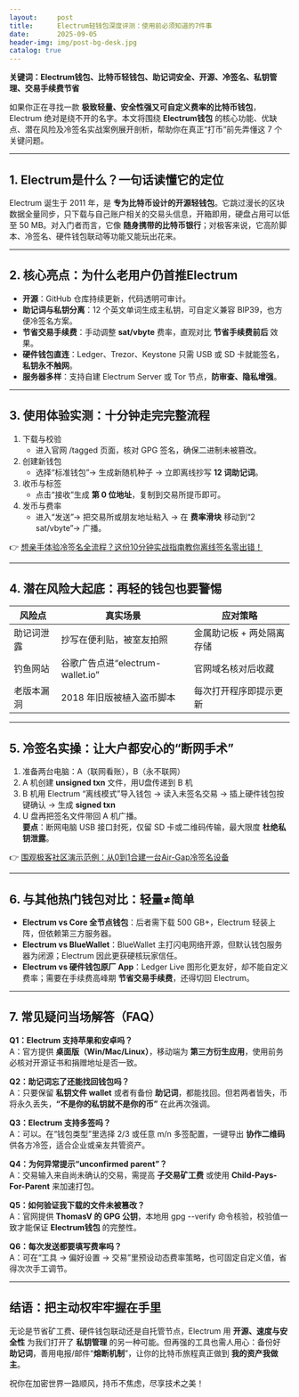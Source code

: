 ```yaml
---
layout:     post
title:      Electrum轻钱包深度评测：使用前必须知道的7件事
date:       2025-09-05
header-img: img/post-bg-desk.jpg
catalog: true
---
```


**关键词：Electrum钱包、比特币轻钱包、助记词安全、开源、冷签名、私钥管理、交易手续费节省**

如果你正在寻找一款 **极致轻量、安全性强又可自定义费率的比特币钱包**，Electrum 绝对是绕不开的名字。本文将围绕 **Electrum钱包** 的核心功能、优缺点、潜在风险及冷签名实战案例展开剖析，帮助你在真正“打币”前先弄懂这 7 个关键问题。

---

## 1. Electrum是什么？一句话读懂它的定位
Electrum 诞生于 2011 年，是 **专为比特币设计的开源轻钱包**。它跳过漫长的区块数据全量同步，只下载与自己账户相关的交易头信息，开箱即用，硬盘占用可以低至 50 MB。对入门者而言，它像 **随身携带的比特币银行**；对极客来说，它高阶脚本、冷签名、硬件钱包联动等功能又能玩出花来。

---

## 2. 核心亮点：为什么老用户仍首推Electrum
- **开源**：GitHub 仓库持续更新，代码透明可审计。  
- **助记词与私钥分离**：12 个英文单词生成主私钥，可自定义兼容 BIP39，也方便冷签名方案。  
- **节省交易手续费**：手动调整 **sat/vbyte** 费率，直观对比 **节省手续费前后** 效果。  
- **硬件钱包直连**：Ledger、Trezor、Keystone 只需 USB 或 SD 卡就能签名，**私钥永不触网**。  
- **服务器多样**：支持自建 Electrum Server 或 Tor 节点，**防审查、隐私增强**。  

---

## 3. 使用体验实测：十分钟走完完整流程
1. 下载与校验  
   - 进入官网 /tagged 页面，核对 GPG 签名，确保二进制未被篡改。  
2. 创建新钱包  
   - 选择“标准钱包”→ 生成新随机种子 → 立即离线抄写 **12 词助记词**。  
3. 收币与标签  
   - 点击“接收”生成 **第 0 位地址**，复制到交易所提币即可。  
4. 发币与费率  
   - 进入“发送”→ 把交易所或朋友地址粘入 → 在 **费率滑块** 移动到“2 sat/vbyte”→ 广播。  

👉 [想亲手体验冷签名全流程？这份10分钟实战指南教你离线签名零出错！](https://okxdog.com/)

---

## 4. 潜在风险大起底：再轻的钱包也要警惕
| 风险点 | 真实场景 | 应对策略 |
| --- | --- | --- |
| 助记词泄露 | 抄写在便利贴，被室友拍照 | 金属助记板 + 两处隔离存储 |
| 钓鱼网站 | 谷歌广告点进“electrum-wallet.io” | 官网域名核对后收藏 |
| 老版本漏洞 | 2018 年旧版被植入盗币脚本 | 每次打开程序即提示更新 |

---

## 5. 冷签名实操：让大户都安心的“断网手术”
1. 准备两台电脑：A（联网看账），B（永不联网）  
2. A 机创建 **unsigned txn** 文件，用U盘传递到 B 机  
3. B 机用 Electrum “离线模式”导入钱包 → 读入未签名交易 → 插上硬件钱包按键确认 → 生成 **signed txn**  
4. U 盘再把签名文件带回 A 机广播。  
**要点**：断网电脑 USB 接口封死，仅留 SD 卡或二维码传输，最大限度 **杜绝私钥泄露**。  

👉 [围观极客社区演示范例：从0到1合建一台Air-Gap冷签名设备](https://okxdog.com/)

---

## 6. 与其他热门钱包对比：轻量≠简单
- **Electrum vs Core 全节点钱包**：后者需下载 500 GB+，Electrum 轻装上阵，但依赖第三方服务器。  
- **Electrum vs BlueWallet**：BlueWallet 主打闪电网络开源，但默认钱包服务器为闭源；Electrum 因此更获硬核玩家信任。  
- **Electrum vs 硬件钱包原厂 App**：Ledger Live 图形化更友好，却不能自定义费率；需要在手续费高峰期 **节省交易手续费**，还得切回 Electrum。  

---

## 7. 常见疑问当场解答（FAQ）

**Q1：Electrum 支持苹果和安卓吗？**  
A：官方提供 **桌面版（Win/Mac/Linux）**，移动端为 **第三方衍生应用**，使用前务必核对开源证书和捐赠地址是否一致。  

**Q2：助记词忘了还能找回钱包吗？**  
A：只要保留 **私钥文件 wallet** 或者有备份 **助记词**，都能找回。但若两者皆失，币将永久丢失，**“不是你的私钥就不是你的币”** 在此再次强调。  

**Q3：Electrum 支持多签吗？**  
A：可以。在“钱包类型”里选择 2/3 或任意 m/n 多签配置，一键导出 **协作二维码** 供各方冷签，适合企业或亲友共管资产。  

**Q4：为何异常提示“unconfirmed parent”？**  
A：交易输入来自尚未确认的交易，需提高 **子交易矿工费** 或使用 **Child-Pays-For-Parent** 来加速打包。  

**Q5：如何验证我下载的文件未被篡改？**  
A：官网提供 **ThomasV 的 GPG 公钥**，本地用 gpg --verify 命令核验，校验值一致才能保证 **Electrum钱包** 的完整性。  

**Q6：每次发送都要填写费率吗？**  
A：可在“工具 → 偏好设置 → 交易”里预设动态费率策略，也可固定自定义值，省得次次手工调节。  

---

## 结语：把主动权牢牢握在手里

无论是节省矿工费、硬件钱包联动还是自托管节点，Electrum 用 **开源、速度与安全性** 为我们打开了 **私钥管理** 的另一种可能。但再强的工具也需人用心：备份好 **助记词**，善用电报/邮件“**熔断机制**”，让你的比特币旅程真正做到 **我的资产我做主**。

祝你在加密世界一路顺风，持币不焦虑，尽享技术之美！